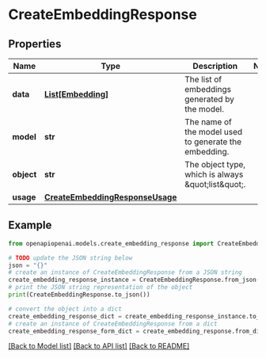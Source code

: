 # CreateEmbeddingResponse


## Properties

Name | Type | Description | Notes
------------ | ------------- | ------------- | -------------
**data** | [**List[Embedding]**](Embedding.md) | The list of embeddings generated by the model. | 
**model** | **str** | The name of the model used to generate the embedding. | 
**object** | **str** | The object type, which is always \&quot;list\&quot;. | 
**usage** | [**CreateEmbeddingResponseUsage**](CreateEmbeddingResponseUsage.md) |  | 

## Example

```python
from openapiopenai.models.create_embedding_response import CreateEmbeddingResponse

# TODO update the JSON string below
json = "{}"
# create an instance of CreateEmbeddingResponse from a JSON string
create_embedding_response_instance = CreateEmbeddingResponse.from_json(json)
# print the JSON string representation of the object
print(CreateEmbeddingResponse.to_json())

# convert the object into a dict
create_embedding_response_dict = create_embedding_response_instance.to_dict()
# create an instance of CreateEmbeddingResponse from a dict
create_embedding_response_form_dict = create_embedding_response.from_dict(create_embedding_response_dict)
```
[[Back to Model list]](../README.md#documentation-for-models) [[Back to API list]](../README.md#documentation-for-api-endpoints) [[Back to README]](../README.md)


